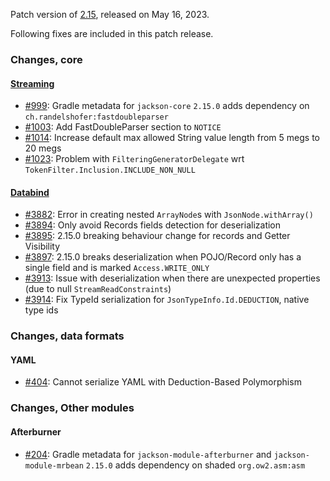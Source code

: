 Patch version of [2.15](Jackson-Release-2.15), released on May 16, 2023.

Following fixes are included in this patch release.

### Changes, core

#### [Streaming](../../jackson-core)

* [#999](../../jackson-core/issues/999): Gradle metadata for `jackson-core` `2.15.0` adds dependency on  `ch.randelshofer:fastdoubleparser`
* [#1003](../../jackson-core/pull/1003): Add FastDoubleParser section to `NOTICE`
* [#1014](../../jackson-core/pull/1014): Increase default max allowed String value length from 5 megs to 20 megs
* [#1023](../../jackson-core/pull/1023): Problem with `FilteringGeneratorDelegate` wrt `TokenFilter.Inclusion.INCLUDE_NON_NULL`

#### [Databind](../../jackson-databind)

* [#3882](../../jackson-databind/issues/3882): Error in creating nested `ArrayNode`s with `JsonNode.withArray()`
* [#3894](../../jackson-databind/issues/3894): Only avoid Records fields detection for deserialization
* [#3895](../../jackson-databind/issues/3895): 2.15.0 breaking behaviour change for records and Getter Visibility
* [#3897](../../jackson-databind/issues/3897): 2.15.0 breaks deserialization when POJO/Record only has a single field and is marked `Access.WRITE_ONLY`
* [#3913](../../jackson-databind/issues/3913): Issue with deserialization when there are unexpected properties (due to null `StreamReadConstraints`)
* [#3914](../../jackson-databind/issues/3914): Fix TypeId serialization for `JsonTypeInfo.Id.DEDUCTION`, native type ids

### Changes, data formats

#### YAML

* [#404](../../jackson-dataformats-text/issues/404): Cannot serialize YAML with Deduction-Based Polymorphism

### Changes, Other modules

#### Afterburner

* [#204](../../jackson-modules-base/issues/204): Gradle metadata for `jackson-module-afterburner` and `jackson-module-mrbean` `2.15.0` adds dependency on shaded `org.ow2.asm:asm`
